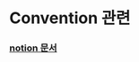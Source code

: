 # Convention  관련

### [notion 문서](https://www.notion.so/tutoringintro/Java-Convention-3d10b5d0b03f49ee80e4fd4d4008c264)